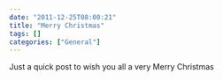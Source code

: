 ```yaml
---
date: "2011-12-25T08:00:21"
title: "Merry Christmas"
tags: []
categories: ["General"]
---
```


Just a quick post to wish you all a very Merry Christmas

